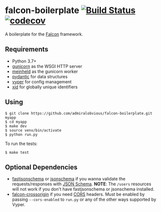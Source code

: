 # falcon-boilerplate [![Build Status](https://travis-ci.com/alexferl/falcon-boilerplate.svg?branch=master)](https://travis-ci.com/alexferl/falcon-boilerplate) [![codecov](https://codecov.io/gh/alexferl/falcon-boilerplate/branch/master/graph/badge.svg)](https://codecov.io/gh/alexferl/falcon-boilerplate)

A boilerplate for the [Falcon](https://github.com/falconry/falcon) framework.

## Requirements
- Python 3.7+
- [gunicorn](https://github.com/benoitc/gunicorn) as the WSGI HTTP server
- [meinheld](https://github.com/mopemope/meinheld) as the gunicorn worker
- [pydantic](https://github.com/samuelcolvin/pydantic) for data structures
- [vyper](https://github.com/alexferl/vyper) for config management
- [xid](https://github.com/alexferl/xid) for globally unique identifiers

## Using

```
$ git clone https://github.com/admiralobvious/falcon-boilerplate.git myapp
$ cd myapp
$ make dev
$ source venv/bin/activate
$ python run.py
```

To run the tests:

```
$ make test
```

## Optional Dependencies

- [fastjsonschema](https://github.com/horejsek/python-fastjsonschema) or
[jsonschema](https://github.com/Julian/jsonschema) if you wanna validate the requests/responses with
[JSON Schema](https://json-schema.org/). **NOTE**: The `/users` resources will not work if you don't have fastjsonschema or jsonschema installed.
- [falcon-crossorigin](https://github.com/admiralobvious/falcon-crossorigin) if you need
[CORS](https://en.wikipedia.org/wiki/Cross-origin_resource_sharing) headers.
Must be enabled by passing `--cors-enabled` to `run.py` or any of the other ways supported by Vyper.
